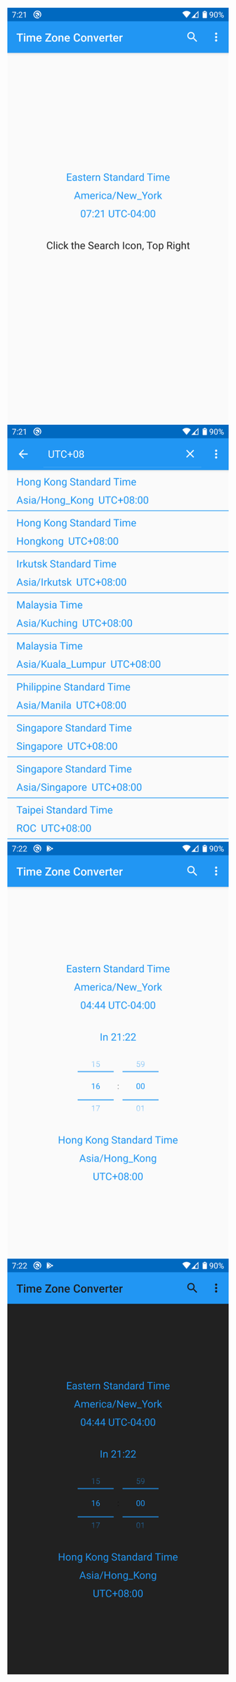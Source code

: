 ![Alt text](/screenshots/1.png?raw=true "")
![Alt text](/screenshots/2.png?raw=true "")
![Alt text](/screenshots/3.png?raw=true "")
![Alt text](/screenshots/4.png?raw=true "")